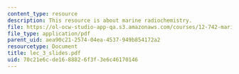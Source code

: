 ```yaml
---
content_type: resource
description: This resource is about marine radiochemistry.
file: https://ol-ocw-studio-app-qa.s3.amazonaws.com/courses/12-742-marine-chemistry-fall-2006/70c21e6cde1688826f3f3e6c46170146_lec_3_slides.pdf
file_type: application/pdf
parent_uid: aea90c21-2574-04ea-4537-949b854172a2
resourcetype: Document
title: lec_3_slides.pdf
uid: 70c21e6c-de16-8882-6f3f-3e6c46170146
---
```

